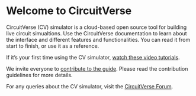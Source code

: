 
# Welcome to CircuitVerse 

CircuitVerse (CV) simulator is a cloud-based open source tool for building live circuit simualtions. Use the CircuitVerse documentation to learn about the interface and different features and functionalities. You can read it from start to finish, or use it as a reference.

If it’s your first time using the CV simulator, [watch these video tutorials](https://www.youtube.com/channel/UCAK48dCPc_QON6Y5QqqRLOg). 

We invite everyone to [contribute to the guide](https://github.com/CircuitVerse). Please read the contribution guidelines for more details. 

For any queries about the CV simulator, visit the [CircuitVerse Forum](https://circuitverse.org/forum).


